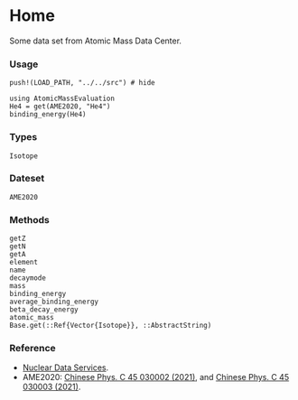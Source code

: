 # Home

Some data set from Atomic Mass Data Center.

### Usage
```@setup example
push!(LOAD_PATH, "../../src") # hide
```

```@example example
using AtomicMassEvaluation
He4 = get(AME2020, "He4")
binding_energy(He4)
```

### Types
```@docs
Isotope
```

### Dateset
```@docs
AME2020
```

### Methods
```@docs
getZ
getN
getA
element
name
decaymode
mass
binding_energy
average_binding_energy
beta_decay_energy
atomic_mass
Base.get(::Ref{Vector{Isotope}}, ::AbstractString)
```

### Reference

- [Nuclear Data Services](https://www-nds.iaea.org/amdc/).
- AME2020: [Chinese Phys. C 45 030002 (2021)](https://iopscience.iop.org/article/10.1088/1674-1137/abddb0), and [Chinese Phys. C 45 030003 (2021)](https://iopscience.iop.org/article/10.1088/1674-1137/abddaf).